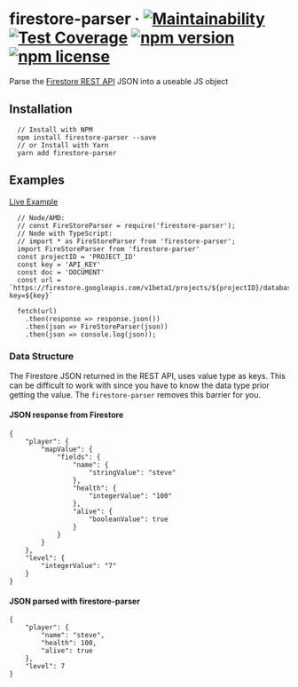 # firestore-parser &middot; [![Maintainability](https://api.codeclimate.com/v1/badges/c021344dfe81edfce992/maintainability)](https://codeclimate.com/github/jdbence/firestore-parser/maintainability) [![Test Coverage](https://api.codeclimate.com/v1/badges/c021344dfe81edfce992/test_coverage)](https://codeclimate.com/github/jdbence/firestore-parser/test_coverage) [![npm version](https://img.shields.io/npm/v/firestore-parser.svg?style=flat)](https://www.npmjs.com/package/firestore-parser) [![npm license](https://img.shields.io/npm/l/firestore-parser.svg?style=flat)](https://www.npmjs.com/package/firestore-parser)

Parse the [Firestore REST API](https://firebase.google.com/docs/firestore/reference/rest/) JSON into a useable JS object

## Installation

```
  // Install with NPM
  npm install firestore-parser --save
  // or Install with Yarn
  yarn add firestore-parser
```

## Examples
[Live Example](https://repl.it/@jdbence/firestore-parser-example-01)
```JS
  // Node/AMD: 
  // const FireStoreParser = require('firestore-parser');
  // Node with TypeScript:
  // import * as FireStoreParser from 'firestore-parser';
  import FireStoreParser from 'firestore-parser'
  const projectID = 'PROJECT_ID'
  const key = 'API_KEY'
  const doc = 'DOCUMENT'
  const url = `https://firestore.googleapis.com/v1beta1/projects/${projectID}/databases/(default)/documents/${doc}?key=${key}`
  
  fetch(url)
    .then(response => response.json())
    .then(json => FireStoreParser(json))
    .then(json => console.log(json));
```

### Data Structure

The Firestore JSON returned in the REST API, uses value type as keys. This can be difficult to work with since you have to know the data type prior getting the value. The `firestore-parser` removes this barrier for you.
#### JSON response from Firestore
```
{
	"player": {
		"mapValue": {
			"fields": {
				"name": {
					"stringValue": "steve"
				},
				"health": {
					"integerValue": "100"
				},
				"alive": {
					"booleanValue": true
				}
			}
		}
	},
	"level": {
		"integerValue": "7"
	}
}
```
#### JSON parsed with firestore-parser
```
{
	"player": {
		"name": "steve",
		"health": 100,
		"alive": true
	},
	"level": 7
}
```
